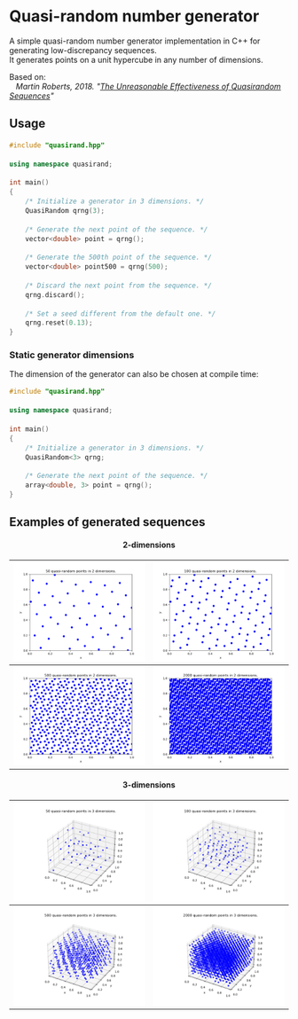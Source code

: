 # Quasi-random number generator

<p>A simple quasi-random number generator implementation in C++ for generating low-discrepancy sequences.<br>
It generates points on a unit hypercube in any number of dimensions.  
</p>

Based on:  
&nbsp;&nbsp; *Martin Roberts, 2018. "[The Unreasonable Effectiveness of Quasirandom Sequences](http://extremelearning.com.au/unreasonable-effectiveness-of-quasirandom-sequences/)"*  

## Usage

```cpp
#include "quasirand.hpp"

using namespace quasirand;

int main()
{
    /* Initialize a generator in 3 dimensions. */
    QuasiRandom qrng(3);

    /* Generate the next point of the sequence. */
    vector<double> point = qrng();

    /* Generate the 500th point of the sequence. */
    vector<double> point500 = qrng(500);

    /* Discard the next point from the sequence. */
    qrng.discard();

    /* Set a seed different from the default one. */
    qrng.reset(0.13);
}
```
### Static generator dimensions
The dimension of the generator can also be chosen at compile time:

```cpp
#include "quasirand.hpp"

using namespace quasirand;

int main()
{
    /* Initialize a generator in 3 dimensions. */
    QuasiRandom<3> qrng;

    /* Generate the next point of the sequence. */
    array<double, 3> point = qrng();
}
```

## Examples of generated sequences

#### <center>2-dimensions</center>

|   ![](plots/2d_50.png)	|   ![](plots/2d_100.png)	|
|           ---	            |           ---	            |
|   ![](plots/2d_500.png)	|   ![](plots/2d_2000.png)	|

#### <center>3-dimensions</center>

|   ![](plots/3d_50.png)	|   ![](plots/3d_100.png)	|
|           ---	            |           ---	            |
|   ![](plots/3d_500.png)	|   ![](plots/3d_2000.png)	|
